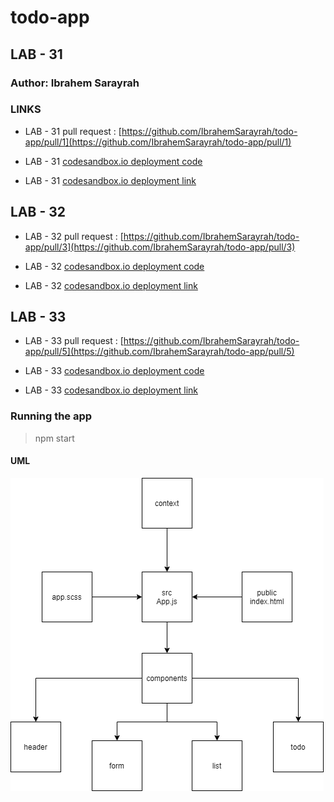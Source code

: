 # todo-app

## LAB - 31

### Author: Ibrahem Sarayrah

### LINKS

* LAB - 31 pull request : [https://github.com/IbrahemSarayrah/todo-app/pull/1](https://github.com/IbrahemSarayrah/todo-app/pull/1)

* LAB - 31 [codesandbox.io deployment code](https://codesandbox.io/s/aged-shadow-elr1f?file=/src/app.js)

* LAB - 31 [codesandbox.io deployment link](https://elr1f.csb.app/)

## LAB - 32

* LAB - 32 pull request : [https://github.com/IbrahemSarayrah/todo-app/pull/3](https://github.com/IbrahemSarayrah/todo-app/pull/3)

* LAB - 32 [codesandbox.io deployment code](https://codesandbox.io/s/gallant-archimedes-c43f9)

* LAB - 32 [codesandbox.io deployment link](https://c43f9.csb.app/)

## LAB - 33

* LAB - 33 pull request : [https://github.com/IbrahemSarayrah/todo-app/pull/5](https://github.com/IbrahemSarayrah/todo-app/pull/5)

* LAB - 33 [codesandbox.io deployment code](https://codesandbox.io/s/competent-neumann-cdmb4)

* LAB - 33 [codesandbox.io deployment link](https://cdmb4.csb.app/)

### Running the app

>
> npm start
>

#### UML

![lab-31](./UML/lab-31.png)
